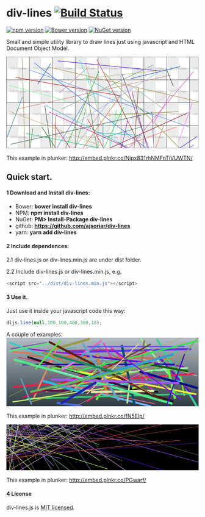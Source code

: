# div-lines [![Build Status](https://travis-ci.org/ajsoriar/div-lines.svg?branch=master)](https://travis-ci.org/ajsoriar/div-lines)

[![npm version](https://badge.fury.io/js/div-lines.svg)](https://badge.fury.io/js/div-lines)
[![Bower version](https://badge.fury.io/bo/div-lines.svg)](https://badge.fury.io/bo/div-lines)
[![NuGet version](https://badge.fury.io/nu/div-lines.svg)](https://badge.fury.io/nu/div-lines)

Small and simple utility library to draw lines just using javascript and HTML Document Object Model.

![div-lines demo 1](./docs/div-lines-1.jpg?raw=true "div-lines demo 1")

This example in plunker: http://embed.plnkr.co/Nipx831rhNMFnTiVUWTN/

## Quick start. 

#### 1 Download and Install div-lines:

 - Bower: **bower install div-lines**
 - NPM: **npm install div-lines**
 - NuGet: **PM> Install-Package div-lines**
 - github: **https://github.com/ajsoriar/div-lines**
 - yarn: **yarn add div-lines**

#### 2 Include dependences: 
2.1 div-lines.js or div-lines.min.js are under dist folder.

2.2 Include div-lines.js or div-lines.min.js, e.g.
```javascript
<script src="../dist/div-lines.min.js"></script>
```

#### 3 Use it. 
Just use it inside your javascript code this way:
```javascript
dljs.line(null,100,100,400,300,10);
```
A couple of examples:
![div-lines demo 2](./docs/div-lines-3.jpg?raw=true "div-lines demo 2")

This example in plunker: http://embed.plnkr.co/fN5Elp/

![div-lines demo 3](./docs/div-lines-4.jpg?raw=true "div-lines demo 3")

This example in plunker: http://embed.plnkr.co/PGwarf/


#### 4 License

div-lines.js is [MIT licensed](./LICENSE).